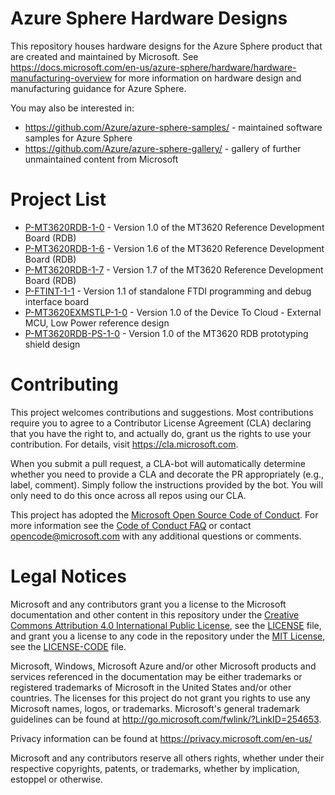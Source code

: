 # Azure Sphere Hardware Designs

This repository houses hardware designs for the Azure Sphere product that are created and maintained by Microsoft. See https://docs.microsoft.com/en-us/azure-sphere/hardware/hardware-manufacturing-overview for more information on hardware design and manufacturing guidance for Azure Sphere.

You may also be interested in:
- https://github.com/Azure/azure-sphere-samples/ - maintained software samples for Azure Sphere
- https://github.com/Azure/azure-sphere-gallery/ - gallery of further unmaintained content from Microsoft

# Project List

- [P-MT3620RDB-1-0](https://github.com/Azure/azure-sphere-hardware-designs/tree/master/P-MT3620RDB-1-0) - Version 1.0 of the MT3620 Reference Development Board (RDB)
- [P-MT3620RDB-1-6](https://github.com/Azure/azure-sphere-hardware-designs/tree/master/P-MT3620RDB-1-6) - Version 1.6 of the MT3620 Reference Development Board (RDB)
- [P-MT3620RDB-1-7](https://github.com/Azure/azure-sphere-hardware-designs/tree/master/P-MT3620RDB-1-7) - Version 1.7 of the MT3620 Reference Development Board (RDB)
- [P-FTINT-1-1](https://github.com/Azure/azure-sphere-hardware-designs/tree/master/P-FTINT-1-1) - Version 1.1 of standalone FTDI programming and debug interface board
- [P-MT3620EXMSTLP-1-0](https://github.com/Azure/azure-sphere-hardware-designs/tree/master/P-MT3620EXMSTLP-1-0) - Version 1.0 of the Device To Cloud - External MCU, Low Power reference design
- [P-MT3620RDB-PS-1-0](https://github.com/Azure/azure-sphere-hardware-designs/tree/master/P-MT3620RDB-PS-1-0) - Version 1.0 of the MT3620 RDB prototyping shield design

# Contributing

This project welcomes contributions and suggestions.  Most contributions require you to agree to a
Contributor License Agreement (CLA) declaring that you have the right to, and actually do, grant us
the rights to use your contribution. For details, visit https://cla.microsoft.com.

When you submit a pull request, a CLA-bot will automatically determine whether you need to provide
a CLA and decorate the PR appropriately (e.g., label, comment). Simply follow the instructions
provided by the bot. You will only need to do this once across all repos using our CLA.

This project has adopted the [Microsoft Open Source Code of Conduct](https://opensource.microsoft.com/codeofconduct/).
For more information see the [Code of Conduct FAQ](https://opensource.microsoft.com/codeofconduct/faq/) or
contact [opencode@microsoft.com](mailto:opencode@microsoft.com) with any additional questions or comments.

# Legal Notices

Microsoft and any contributors grant you a license to the Microsoft documentation and other content
in this repository under the [Creative Commons Attribution 4.0 International Public License](https://creativecommons.org/licenses/by/4.0/legalcode),
see the [LICENSE](LICENSE) file, and grant you a license to any code in the repository under the [MIT License](https://opensource.org/licenses/MIT), see the
[LICENSE-CODE](LICENSE-CODE) file.

Microsoft, Windows, Microsoft Azure and/or other Microsoft products and services referenced in the documentation
may be either trademarks or registered trademarks of Microsoft in the United States and/or other countries.
The licenses for this project do not grant you rights to use any Microsoft names, logos, or trademarks.
Microsoft's general trademark guidelines can be found at http://go.microsoft.com/fwlink/?LinkID=254653.

Privacy information can be found at https://privacy.microsoft.com/en-us/

Microsoft and any contributors reserve all others rights, whether under their respective copyrights, patents,
or trademarks, whether by implication, estoppel or otherwise.
